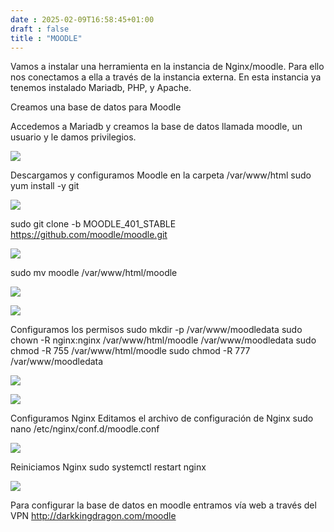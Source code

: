 ```yaml
---
date : 2025-02-09T16:58:45+01:00
draft : false
title : "MOODLE"
---
```


Vamos a instalar una herramienta en la instancia de Nginx/moodle. Para ello nos conectamos a ella a través de la instancia externa. En esta instancia ya tenemos instalado Mariadb, PHP, y Apache.

Creamos una base de datos para Moodle

Accedemos a Mariadb y creamos la base de datos llamada moodle, un usuario y le damos privilegios.

![](https://roman403.github.io/ProyectoAlpha-Final/M1.png)

Descargamos y configuramos Moodle en la carpeta /var/www/html
sudo yum install -y git 

![](https://roman403.github.io/ProyectoAlpha-Final/M2.png)


sudo git clone -b MOODLE_401_STABLE https://github.com/moodle/moodle.git 

![](https://roman403.github.io/ProyectoAlpha-Final/M3.png)

sudo mv moodle /var/www/html/moodle

![](https://roman403.github.io/ProyectoAlpha-Final/M4.png)

![](https://roman403.github.io/ProyectoAlpha-Final/M5.png)


Configuramos los permisos
sudo mkdir -p /var/www/moodledata 
sudo chown -R nginx:nginx /var/www/html/moodle /var/www/moodledata
sudo chmod -R 755 /var/www/html/moodle 
sudo chmod -R 777 /var/www/moodledata

![](https://roman403.github.io/ProyectoAlpha-Final/M6.png)


![](https://roman403.github.io/ProyectoAlpha-Final/M7.png)


Configuramos Nginx
Editamos el archivo de configuración de Nginx
sudo nano /etc/nginx/conf.d/moodle.conf


![](https://roman403.github.io/ProyectoAlpha-Final/M8.png)




Reiniciamos Nginx
sudo systemctl restart nginx

![](https://roman403.github.io/ProyectoAlpha-Final/M9.png)

Para configurar la base de datos en moodle entramos vía web a través del VPN
http://darkkingdragon.com/moodle
